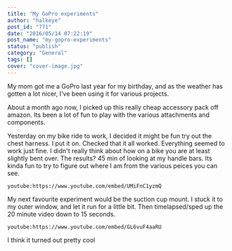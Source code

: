```yaml
---
title: "My GoPro experiments"
author: "halkeye"
post_id: "771"
date: "2016/05/14 07:22:19"
post_name: "my-gopro-experiments"
status: "publish"
category: "General"
tags: []
cover: "cover-image.jpg"
---
```


My mom got me a GoPro last year for my birthday, and as the weather has gotten a lot nicer, I've been using it for various projects.

About a month ago now, I picked up this really cheap accessory pack off amazon. Its been a lot of fun to play with the various attachments and components.

Yesterday on my bike ride to work, I decided it might be fun try out the chest harness. I put it on. Checked that it all worked. Everything seemed to work just fine. I didn't really think about how on a bike you are at least slightly bent over. The results? 45 min of looking at my handle bars. Its kinda fun to try to figure out where I am from the various peices you can see.

`youtube:https://www.youtube.com/embed/UMiFnC1yzmQ`

My next favourite experiment would be the suction cup mount. I stuck it to my outer window, and let it run for a little bit. Then timelapsed/sped up the 20 minute video down to 15 seconds.

`youtube:https://www.youtube.com/embed/GL6vuF4aaRU`

I think it turned out pretty cool

